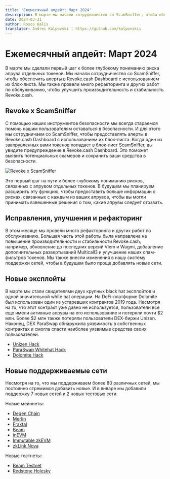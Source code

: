 ```yaml
---
title: 'Ежемесячный апдейт: Март 2024'
description: В марте мы начали сотрудничество со ScamSniffer, чтобы обеспечить алерты на панели Revoke.cash Dashboard в качестве первого шага к более глубокому пониманию риска апрува отдельных токенов. Мы также внесли ряд важных улучшений и доработок.
date: 2024-03-31
author: Rosco Kalis
translator: Andrei Kalpovski | https://github.com/kalpovskii
---
```


# Ежемесячный апдейт: Март 2024

В марте мы сделали первый шаг к более глубокому пониманию риска апрува отдельных токенов. Мы начали сотрудничество со ScamSniffer, чтобы обеспечить алерты в Revoke.cash Dashboard с использованием их блок-листа. Мы также провели много рефакторинга и других работ по обслуживанию, чтобы улучшить производительность и стабильность Revoke.cash.

## Revoke x ScamSniffer

С помощью наших инструментов безопасности мы всегда стараемся помочь нашим пользователям оставаться в безопасности. И для этого мы сотрудничаем со ScamSniffer, чтобы предоставлять алерты в Revoke.cash Dashboard с использованием их блок-листа. Когда один из заапрувленных вами токенов попадает в блок-лист ScamSniffer, вы увидите предупреждение в Revoke.cash Dashboard. Это поможет выявить потенциальных скамеров и сохранить ваши средства в безопасности.

![Revoke x ScamSniffer](/assets/images/blog/2024/monthly-update-march/scamsniffer.jpg)

Это первый шаг на пути к более глубокому пониманию рисков, связанных с апрувом отдельных токенов. В будущем мы планируем расширить эту функцию, чтобы предоставить больше информации о рисках, связанных с каждым из ваших апрувов, чтобы вы могли принимать взвешенные решения о том, какие апрувы следует отозвать.

## Исправления, улучшения и рефакторинг

В этом месяце мы провели много рефакторинга и других работ по обслуживанию. Большая часть этой работы была направлена на повышение производительности и стабильности Revoke.cash, например, обновление до последних версий Viem и Wagmi, добавление дополнительных развертываний Multicall3 и улучшение наших спам-фильтров токенов. Мы также внесли изменения в нашу систему поддержки сетей, чтобы в будущем было проще добавлять новые сети.

## Новые эксплойты

В марте мы стали свидетелями двух крупных black hat эксплойтов и одной значительной white hat операции. На DeFi-платформе Dolomite был использован один из устаревших контрактов 2019 года. Несмотря на то, что этот контракт уже давно не используется, пользователи все еще имели активные апрувы на его использование и потеряли почти $2 млн. Более $2 млн также потеряли пользователи DEX-биржи Unizen. Наконец, DEX ParaSwap обнаружила уязвимость в собственных контрактах и смогла спасти наиболее уязвимые средства своих пользователей.

- [Unizen Hack](/exploits/unizen)
- [ParaSwap Whitehat Hack](/exploits/paraswap)
- [Dolomite Hack](/exploits/dolomite)

## Новые поддерживаемые сети

Несмотря на то, что мы поддерживаем более 80 различных сетей, мы постоянно стремимся добавить новые. И в январе мы добавили поддержку 7 новых сетей и 2 новых тестовых сети.

Новые мейннеты:

- [Degen Chain](/token-approval-checker/degen-chain)
- [Merlin](/token-approval-checker/merlin)
- [Fraxtal](/token-approval-checker/fraxtal)
- [Beam](/token-approval-checker/beam)
- [inEVM](/token-approval-checker/inevm)
- [Immutable zkEVM](/token-approval-checker/immutable-zkevm)
- [zkLink Nova](/token-approval-checker/zklink-nova)

Новые тестнеты:

- [Beam Testnet](/token-approval-checker/beam-testnet)
- [Redstone Holesky](/token-approval-checker/redstone-holesky)
